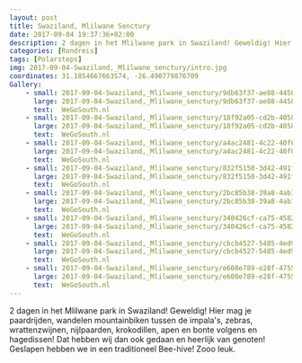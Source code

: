 ```yaml
---
layout: post
title: Swaziland, Mlilwane Senctury
date: 2017-09-04 19:37:36+02:00
description: 2 dagen in het Mlilwane park in Swaziland! Geweldig! Hier mag je paardrijden, wandelen mountainbiken tussen de impala's, zebras, wrattenzwijnen, nijlpaarden, krokodillen, apen en bonte volgens en hagedissen! Dat hebben w
categories: [Rondreis]
tags: [Polarsteps]
img: 2017-09-04-Swaziland,_Mlilwane_senctury/intro.jpg
coordinates: 31.1854667663574, -26.490779876709
Gallery:
    - small: 2017-09-04-Swaziland,_Mlilwane_senctury/9db63f37-ae88-4458-8402-082b94d2a5a1_large_image.jpg
      large: 2017-09-04-Swaziland,_Mlilwane_senctury/9db63f37-ae88-4458-8402-082b94d2a5a1_large_image.jpg
      text:  WeGoSouth.nl
    - small: 2017-09-04-Swaziland,_Mlilwane_senctury/18f92a05-cd2b-4058-9662-228b6455d5ca_large_image.jpg
      large: 2017-09-04-Swaziland,_Mlilwane_senctury/18f92a05-cd2b-4058-9662-228b6455d5ca_large_image.jpg
      text:  WeGoSouth.nl
    - small: 2017-09-04-Swaziland,_Mlilwane_senctury/a4ac2481-4c22-40f0-9046-494021f4b669_large_image.jpg
      large: 2017-09-04-Swaziland,_Mlilwane_senctury/a4ac2481-4c22-40f0-9046-494021f4b669_large_image.jpg
      text:  WeGoSouth.nl
    - small: 2017-09-04-Swaziland,_Mlilwane_senctury/832f5150-3d42-491f-b08d-ba5af6d15cbc_large_image.jpg
      large: 2017-09-04-Swaziland,_Mlilwane_senctury/832f5150-3d42-491f-b08d-ba5af6d15cbc_large_image.jpg
      text:  WeGoSouth.nl
    - small: 2017-09-04-Swaziland,_Mlilwane_senctury/2bc85b38-39a8-4ab1-9853-8625a103321b_large_image.jpg
      large: 2017-09-04-Swaziland,_Mlilwane_senctury/2bc85b38-39a8-4ab1-9853-8625a103321b_large_image.jpg
      text:  WeGoSouth.nl
    - small: 2017-09-04-Swaziland,_Mlilwane_senctury/340426cf-ca75-4582-8bb5-8525a898ae71_large_image.jpg
      large: 2017-09-04-Swaziland,_Mlilwane_senctury/340426cf-ca75-4582-8bb5-8525a898ae71_large_image.jpg
      text:  WeGoSouth.nl
    - small: 2017-09-04-Swaziland,_Mlilwane_senctury/cbcb4527-5485-4ed9-8893-c39a4c034fc5_large_image.jpg
      large: 2017-09-04-Swaziland,_Mlilwane_senctury/cbcb4527-5485-4ed9-8893-c39a4c034fc5_large_image.jpg
      text:  WeGoSouth.nl
    - small: 2017-09-04-Swaziland,_Mlilwane_senctury/e608e789-e28f-4755-ba68-4d9e339ba235_large_image.jpg
      large: 2017-09-04-Swaziland,_Mlilwane_senctury/e608e789-e28f-4755-ba68-4d9e339ba235_large_image.jpg
      text:  WeGoSouth.nl
---
```

2 dagen in het Mlilwane park in Swaziland! Geweldig! Hier mag je paardrijden, wandelen mountainbiken tussen de impala's, zebras, wrattenzwijnen, nijlpaarden, krokodillen, apen en bonte volgens en hagedissen! Dat hebben wij dan ook gedaan en heerlijk van genoten! Geslapen hebben we in een traditioneel Bee-hive! Zooo leuk. 
